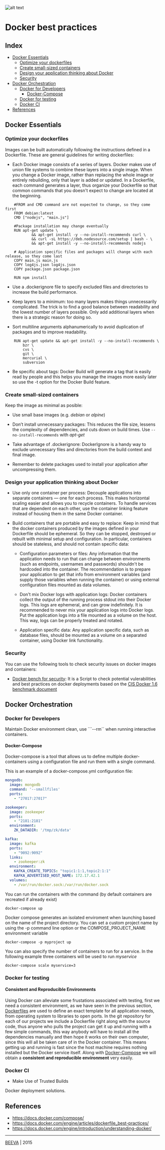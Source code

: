 ![alt text](static/docker-logo.jpg "DOCKER-LOGO")

# Docker best practices

## Index

* [Docker Essentials](#docker-essentials)
	* [Optimize your dockerfiles](#optimize-your-dockerfiles)
	* [Create small-sized containers](#create-small-sized-containers)
	* [Design your application thinking about Docker](#design-your-application-thinking-about-docker)
	* [Security](#security)
* [Docker Orchestration](#docker-orchestration)
	* [Docker for Developers](#docker-for-developers)
		* [Docker-Compose](#docker-compose)
  	* [Docker for testing](#docker-for-testing)
	* [Docker CI](#docker-ci)
* [References](#references)

## Docker Essentials

### Optimize your dockerfiles

Images can be built automatically following the instructions defined in a Dockerfile. These are general guidelines for writing dockerfiles:

* Each Docker image consists of a series of layers. Docker makes use of union file systems to combine these layers into a single image. When you change a Docker image, rather than replacing the whole image or entirely rebuilding, only that layer is added or updated. In a Dockerfile, each command generates a layer, thus organize your Dockerfile so that common commands that you doesn't expect to change are located at the beginning.

```
	#FROM and CMD command are not expected to change, so they come first
	FROM debian:latest
	CMD ["nodejs", "main.js"]

	#Package installation may change eventually
	RUN apt-get update \
		    && apt-get install -y --no-install-recommends curl \
		    && curl -sL https://deb.nodesource.com/setup | bash - \
		    && apt-get install -y --no-install-recommends nodejs

	# Application specific files and packages will change with each release, so they come last
	COPY main.js main.js
	COPY log4js.json log4js.json
	COPY package.json package.json

	RUN npm install
```

* Use a .dockerignore file to specify excluded files and directories to increase the build performance.

* Keep layers to a minimum: too many layers makes things unnecessarily complicated. The trick is to find a good balance between readability and the lowest number of layers possible. Only add additional layers when there is a strategic reason for doing so.

* Sort multiline arguments alphanumerically to avoid duplication of packages and to improve readability.
```
	RUN apt-get update && apt-get install -y --no-install-recommends \
	  	bzr \
		cvs \
	  	git \
	  	mercurial \
	  	subversion
```

* Be specific about tags: Docker Build will generate a tag that is easily read by people and this helps you manage the images more easily later so use the -t option for the Docker Build feature.


### Create small-sized containers

Keep the image as minimal as posible:

* Use small base images (e.g. *debian* or *alpine*)

* Don’t install unnecessary packages: This reduces the file size, lessens the complexity of dependencies, and cuts down on build times. Use ```--no-install-recommends``` with *apt-get*

* Take advantage of .dockerignore: DockerIgnore is a handy way to exclude unnecessary files and directories from the build context and final image.

* Remember to delete packages used to install your application after uncompressing them.

### Design your application thinking about Docker

* Use only one container per process: Decouple applications into separate containers — one for each process. This makes horizontal scaling easier and allows you to recycle containers. To handle services that are dependent on each other, use the container linking feature instead of housing them in the same Docker container.

* Build containers that are portable and easy to replace: Keep in mind that the docker containers produced by the images defined in your Dockerfile should be ephemeral. So they can be stopped, destroyed or rebuilt with minimal setup and configuration. In particular, containers should be stateless, and should not contain specific data:

	* Configuration parameters or files: Any information that the application needs to run that can change between environments (such as endpoints, usernames and passwords) shouldn't be hardcoded into the container. The recommendation is to prepare your application to get that info from environment variables (and supply those variables when running the container) or using external configuration files mounted as data volumes.

	* Don't mix Docker logs with application logs: Docker containers collect the output of the running process stdout into their Docker logs. This logs are ephemeral, and can grow indefinitely. It is recommended to never mix your application logs into Docker logs. Put the application logs into a file mounted as a volume on the host. This way, logs can be properly treated and rotated.

	* Application specific data: Any application specific data, such as database files, should be mounted as a volume on a separated container, using Docker link functionality.

### Security

You can use the following tools to check security issues on docker images and containers:
 * [Docker bench for security](https://github.com/docker/docker-bench-security): It is a Script to check potential vulerabilities and best practices on docker deployments based on the [CIS Docker 1.6 benchmark document](https://benchmarks.cisecurity.org/tools2/docker/CIS_Docker_1.6_Benchmark_v1.0.0.pdf)

## Docker Orchestration

### Docker for Developers

Maintain Docker environment clean, use ```--rm`` when running interactive containers.

#### Docker-Compose
Docker-compose is a tool that allows us to define multiple docker-containers using a configuration file and run them with a single command.

This is an example of a docker-compose.yml configuration file:
```yaml
mongodb:
  image: mongodb
  command: '--smallfiles'
  ports:
    - "27017:27017"

zookeeper:
  image: zookeeper
  ports:
    - "2181:2181"
  environment:
    ZK_DATADIR: '/tmp/zk/data'

kafka:
  image: kafka
  ports:
    - "9092:9092"
  links:
    - zookeeper:zk
  environment:
    KAFKA_CREATE_TOPICS: "topic1:1:1,topic2:1:1"
    KAFKA_ADVERTISED_HOST_NAME: 172.17.42.1
  volumes:
    - /var/run/docker.sock:/var/run/docker.sock

```

You can run the containers with the command (by default containers are recreated if already exist)

````
docker-compose up
````

Docker compose generates an isolated enviroment when launching based on the name of the project directory. You can set a custom project name by using the -p command line option or the COMPOSE_PROJECT_NAME environment variable

````
docker-compose -p myproject up
````

You can also specify the number of containers to run for a service. In the following example three containers will be used to run *myservice*
````
docker-compose scale myservice=3
````

### Docker for testing

#### Consistent and Reproducible Environments

Using Docker can alleviate some frustations associated with testing, first we need a consistent environment, as we have seen in the previous section, [Dockerfiles](#writing-dockerfiles) are used to define an exact template for all application needs, from operating system to libraries to open ports. In the git repository for each of our projects we include a Dockerfile right along with the source code, thus anyone who pulls the project can get it up and running with a few simple commands, this way anybody will have to install all the dependencies manually and then hope it works on their own computer, since this will all be taken care of in the Docker container. This means getting up and running is fast since the host machine requires nothing installed but the Docker service itself. Along with [Docker-Compose](#docker-compose) we will obtain a **consistent and reproducible environment** very easily.

### Docker CI

* Make Use of Trusted Builds

Docker deployment solutions.

## References

* https://docs.docker.com/compose/
* https://docs.docker.com/engine/articles/dockerfile_best-practices/
* https://docs.docker.com/engine/introduction/understanding-docker/

___

[BEEVA](http://www.beeva.com) | 2015
